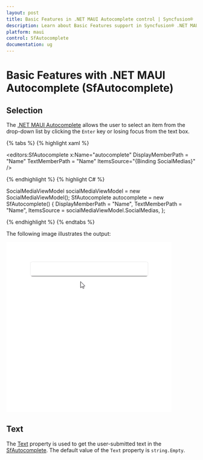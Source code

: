 ```yaml
---
layout: post
title: Basic Features in .NET MAUI Autocomplete control | Syncfusion®
description: Learn about Basic Features support in Syncfusion® .NET MAUI Autocomplete (SfAutocomplete) control and more.
platform: maui
control: SfAutocomplete
documentation: ug
---
```


# Basic Features with .NET MAUI Autocomplete (SfAutocomplete)

## Selection

The [.NET MAUI Autocomplete](https://help.syncfusion.com/cr/maui/Syncfusion.Maui.Inputs.SfAutocomplete.html) allows the user to select an item from the drop-down list by clicking the `Enter` key or losing focus from the text box.

{% tabs %}
{% highlight xaml %}

<editors:SfAutocomplete x:Name="autocomplete"
                        DisplayMemberPath = "Name"
                        TextMemberPath = "Name"
                        ItemsSource="{Binding SocialMedias}" />

{% endhighlight %}
{% highlight C# %}

SocialMediaViewModel socialMediaViewModel = new SocialMediaViewModel();
SfAutocomplete autocomplete = new SfAutocomplete()
{
    DisplayMemberPath = "Name",
    TextMemberPath = "Name",
    ItemsSource = socialMediaViewModel.SocialMedias,
};

{% endhighlight %}
{% endtabs %}

The following image illustrates the output:

![.NET MAUI Autocomplete with single selection mode](Images/GettingStarted/SingleSelection.gif)

## Text

The [Text](https://help.syncfusion.com/cr/maui/Syncfusion.Maui.Inputs.DropDownControls.DropDownListBase.html#Syncfusion_Maui_Inputs_DropDownControls_DropDownListBase_Text) property is used to get the user-submitted text in the [SfAutocomplete](https://help.syncfusion.com/cr/maui/Syncfusion.Maui.Inputs.SfAutocomplete.html). The default value of the `Text` property is `string.Empty`.
